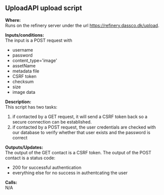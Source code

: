 ## UploadAPI upload script

**Where:**  
Runs on the refinery server under the url https://refinery.dassco.dk/upload.

**Inputs/conditions:**  
The input is a POST request with 
* username
* password
* content_type='image'
* assetName
* metadata file
* CSRF token
* checksum
* size
* image data


**Description:**  
This script has two tasks:
1. if contacted by a GET request, it will send a CSRF token back so a secure connection can be established.
2. if contacted by a POST request, the user credentials are checked with our database to verify whether that user exists and the password is correct

**Outputs/Updates:**  
The output of the GET contact is a CSRF token.
The output of the POST contact is a status code:
* 200 for successful authentication
* everything else for no success in authentcating the user

**Calls:**  
N/A


